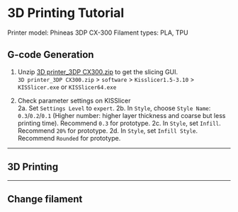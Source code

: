 # 3D Printing Tutorial
Printer model: Phineas 3DP CX-300
Filament types: PLA, TPU

## G-code Generation
1. Unzip [3D printer_3DP CX300.zip](https://github.com/HKPolyU-UAV/3d_printing/blob/main/3D%20printer_3DP%20CX300.zip) to get the slicing GUI.\
   `3D printer_3DP CX300.zip` > `software` > `Kisslicer1.5-3.10` > `KISSlicer.exe` or `KISSlicer64.exe`

2. Check parameter settings on KISSlicer\
   2a. Set `Settings Level` to `expert`.
   2b. In `Style`, choose `Style Name`: `0.3`/`0.2`/`0.1` (Higher number: higher layer thickness and coarse but less printing time). Recommend `0.3` for prototype.
   2c. In `Style`, set `Infill`. Recommend `20%` for prototype.
   2d. In `Style`, set `Infill Style`. Recommend `Rounded` for prototype.
---
## 3D Printing
---
## Change filament
